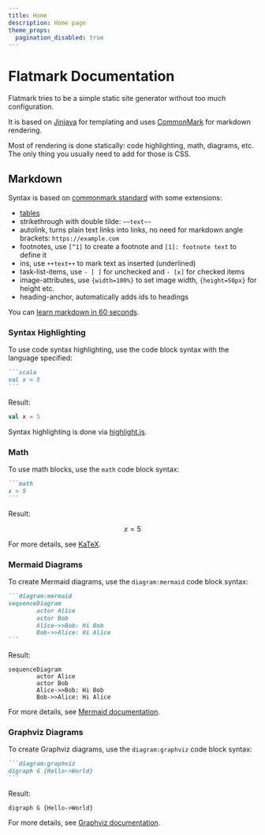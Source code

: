 ```yaml
---
title: Home
description: Home page
theme_props:
  pagination_disabled: true
---
```


# Flatmark Documentation

Flatmark tries to be a simple static site generator without too much configuration.  

It is based on [Jinjava](https://github.com/HubSpot/jinjava/) for templating and uses [CommonMark](https://commonmark.org/) for markdown rendering.

Most of rendering is done statically: code highlighting, math, diagrams, etc.  
The only thing you usually need to add for those is CSS.

## Markdown
Syntax is based on [commonmark standard](https://commonmark.org/help/) with some extensions:
- [tables](https://docs.github.com/en/get-started/writing-on-github/working-with-advanced-formatting/organizing-information-with-tables#creating-a-table)
- strikethrough with double tilde: `~~text~~`
- autolink, turns plain text links into links, no need for markdown angle brackets: `https://example.com`
- footnotes, use `[^1]` to create a footnote and `[1]: footnote text` to define it
- ins, use `++text++` to mark text as inserted (underlined)
- task-list-items, use `- [ ]` for unchecked and `- [x]` for checked items
- image-attributes, use `{width=100%}` to set image width, `{height=50px}` for height etc.
- heading-anchor, automatically adds ids to headings

You can [learn markdown in 60 seconds](https://commonmark.org/help//).

### Syntax Highlighting

To use code syntax highlighting, use the code block syntax with the language specified:

````markdown
```scala
val x = 5
```
````

Result:
```scala
val x = 5
```

Syntax highlighting is done via [highlight.js](https://highlightjs.org/).

### Math

To use math blocks, use the `math` code block syntax:
````markdown
```math
x = 5
```
````

Result:
```math
x = 5
```

For more details, see [KaTeX](https://katex.org/).

### Mermaid Diagrams

To create Mermaid diagrams, use the `diagram:mermaid` code block syntax:

````markdown
```diagram:mermaid
sequenceDiagram
        actor Alice
        actor Bob
        Alice->>Bob: Hi Bob
        Bob->>Alice: Hi Alice
```
````

Result:
```diagram:mermaid
sequenceDiagram
        actor Alice
        actor Bob
        Alice->>Bob: Hi Bob
        Bob->>Alice: Hi Alice
```

For more details, see [Mermaid documentation](https://mermaid-js.github.io/mermaid/#/).

### Graphviz Diagrams

To create Graphviz diagrams, use the `diagram:graphviz` code block syntax:

````markdown
```diagram:graphviz
digraph G {Hello->World}
```
````


Result:
```diagram:graphviz
digraph G {Hello->World}
```

For more details, see [Graphviz documentation](https://graphviz.org/documentation/).





